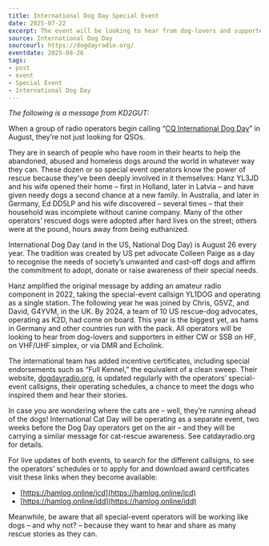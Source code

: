 ```yaml
---
title: International Dog Day Special Event
date: 2025-07-22
excerpt: The event will be looking to hear from dog-lovers and supporters.
source: International Dog Day
sourceurl: https://dogdayradio.org/
eventdate: 2025-08-26 
tags:
- post
- event
- Special Event
- International Dog Day
---
```

*The following is a message from KD2GUT:* 

When a group of radio operators begin calling “[CQ International Dog Day](https://dogdayradio.org/)” in August, they’re not just looking for QSOs.

They are in search of people who have room in their hearts to help the abandoned, abused and homeless dogs around the world in whatever way they can. These dozen or so special event operators know the power of rescue because they’ve been deeply involved in it themselves: Hanz YL3JD and his wife opened their home – first in Holland, later in Latvia – and have given needy dogs a second chance at a new family. In Australia, and later in Germany, Ed DD5LP and his wife discovered – several times – that their household was incomplete without canine company. Many of the other operators’ rescued dogs were adopted after hard lives on the street; others were at the pound, hours away from being euthanized.

International Dog Day (and in the US, National Dog Day) is August 26 every year. The tradition was created by US pet advocate Colleen Paige as a day to recognise the needs of society’s unwanted and cast-off dogs and affirm the commitment to adopt, donate or raise awareness of their special needs.

Hanz amplified the original message by adding an amateur radio component in 2022, taking the special-event callsign YL1DOG and operating as a single station. The following year he was joined by Chris, G5VZ, and David, G4YVM, in the UK. By 2024, a team of 10 US rescue-dog advocates, operating as K2D, had come on board. This year is the biggest yet, as hams in Germany and other countries run with the pack. All operators will be looking to hear from dog-lovers and supporters in either CW or SSB on HF, on VHF/UHF simplex, or via DMR and Echolink.

The international team has added incentive certificates, including special endorsements such as “Full Kennel,” the equivalent of a clean sweep. Their website, [dogdayradio.org](https://dogdayradio.org/), is updated regularly with the operators’ special-event callsigns, their operating schedules, a chance to meet the dogs who inspired them and hear their stories.

In case you are wondering where the cats are – well, they’re running ahead of the dogs! International Cat Day will be operating as a separate event, two weeks before the Dog Day operators get on the air – and they will be carrying a similar message for cat-rescue awareness.  See catdayradio.org for details.

For live updates of both events, to search for the different callsigns, to see the operators’ schedules or to apply for and download award certificates visit these links when they become available:

- [https://hamlog.online/icd](https://hamlog.online/icd)
- [https://hamlog.online/idd](https://hamlog.online/idd)

Meanwhile, be aware that all special-event operators will be working like dogs – and why not? – because they want to hear and share as many rescue stories as they can.